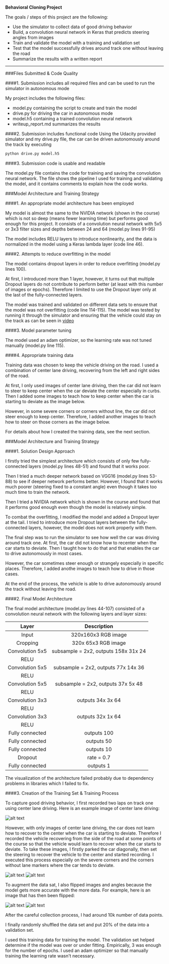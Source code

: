 
**Behavioral Cloning Project**

The goals / steps of this project are the following:
* Use the simulator to collect data of good driving behavior
* Build, a convolution neural network in Keras that predicts steering angles from images
* Train and validate the model with a training and validation set
* Test that the model successfully drives around track one without leaving the road
* Summarize the results with a written report


[//]: # (Image References)

[image1]: ./center.png "Center Lane Driving"
[image2]: ./recovery.png "Recovery Driving"
[image3]: ./specific.png "Recovery Driving on a Specific Corner"
[image4]: ./normal.jpg "Normal Image from Front Camera"
[image5]: ./flipped.jpg "Flipped Image from Front Camera"

---
###Files Submitted & Code Quality

####1. Submission includes all required files and can be used to run the simulator in autonomous mode

My project includes the following files:
* model.py containing the script to create and train the model
* drive.py for driving the car in autonomous mode
* model.h5 containing a trained convolution neural network 
* writeup_report.md summarizes the results

####2. Submission includes functional code
Using the Udacity provided simulator and my drive.py file, the car can be driven autonomously around the track by executing 
```sh
python drive.py model.h5
```

####3. Submission code is usable and readable

The model.py file contains the code for training and saving the convolution neural network. The file shows the pipeline I used for training and validating the model, and it contains comments to explain how the code works.

###Model Architecture and Training Strategy

####1. An appropriate model architecture has been employed

My model is almost the same to the NVIDIA network (shown in the course) which is not so deep (means fewer learning time) but performs good enough for this project.
It consists of a convolution neural network with 5x5 or 3x3 filter sizes and depths between 24 and 64 (model.py lines 91-95) 

The model includes RELU layers to introduce nonlinearity, and the data is normalized in the model using a Keras lambda layer (code line 46).

####2. Attempts to reduce overfitting in the model

The model contains dropout layers in order to reduce overfitting (model.py lines 100).

At first, I introduced more than 1 layer, however, it turns out that multiple Dropout layers do not contribute to perform better (at least with this number of images or epochs). Therefore I limited to use the Dropout layer only at the last of the fully-connected layers.

The model was trained and validated on different data sets to ensure that the model was not overfitting (code line 114-115). The model was tested by running it through the simulator and ensuring that the vehicle could stay on the track as can be seen in [video](./run2.mp4)

####3. Model parameter tuning

The model used an adam optimizer, so the learning rate was not tuned manually (model.py line 115).

####4. Appropriate training data

Training data was chosen to keep the vehicle driving on the road.
I used a combination of center lane driving, recovering from the left and right sides of the road.

At first, I only used images of center lane driving, then the car did not learn to steer to keep center when the car deviate the center especially in curbs.
Then I added some images to teach how to keep center when the car is starting to deviate as the image below.

However, in some severe corners or corners without line, the car did not steer enough to keep center.
Therefore, I added another images to teach how to steer on those corners as the image below.

For details about how I created the training data, see the next section. 

###Model Architecture and Training Strategy

####1. Solution Design Approach

I firstly tried the simplest architecture which consists of only few fully-connected layers (model.py lines 48-51) and found that it works poor.

Then I tried a much deeper network based on VGG16 (model.py lines 53-88) to see if deeper network performs better.
However, I found that it works much poorer (steering fixed to a constant angle) even though it takes too much time to train the network.

Then I tried a NVIDIA network which is shown in the course and found that it performs good enough even though the model is relatively simple.

To combat the overfitting, I modified the model and added a Dropout layer at the tail.
I tried to introduce more Dropout layers between the fully-connected layers, however, the model does not work properly with them.

The final step was to run the simulator to see how well the car was driving around track one.
At first, the car did not know how to recenter when the car starts to deviate.
Then I taught how to do that and that enables the car to drive autonomously in most cases.

However, the car sometimes steer enough or strangely especially in specific places.
Therefore, I added anothe images to teach how to drive in those cases.

At the end of the process, the vehicle is able to drive autonomously around the track without leaving the road.

####2. Final Model Architecture

The final model architecture (model.py lines 44-107) consisted of a convolution neural network with the following layers and layer sizes:

| Layer         		|     Description	        					| 
|:---------------------:|:---------------------------------------------:| 
| Input         		| 320x160x3 RGB image  							|
| Cropping         		| 320x 65x3 RGB image  							| 
| Convolution 5x5     	| subsample = 2x2, outputs 158x 31x 24		 	|
| RELU					|												|
| Convolution 5x5     	| subsample = 2x2, outputs  77x 14x 36		 	|
| RELU					|												|
| Convolution 5x5     	| subsample = 2x2, outputs  37x  5x 48		 	|
| RELU					|												|
| Convolution 3x3     	| outputs  34x 3x 64						 	|
| RELU					|												|
| Convolution 3x3     	| outputs  32x 1x 64						 	|
| RELU					|												|
| Fully connected		| outputs  100 									|
| Fully connected		| outputs   50 									|
| Fully connected		| outputs   10 									|
| Dropout				| rate = 0.7									|
| Fully connected		| outputs    1 									|

The visualization of the architecture failed probably due to dependency problems in libraries which I failed to fix.

####3. Creation of the Training Set & Training Process

To capture good driving behavior, I first recorded two laps on track one using center lane driving. Here is an example image of center lane driving:

![alt text][image1]

However, with only images of center lane driving, the car does not learn how to recover to the center when the car is starting to deviate.
Therefore I recorded the vehicle recovering from the side of the road at some points of the course so that the vehicle would learn to recover when the car starts to deviate.
To take these images, I firstly parked the car diagonally, then set the steering to recover the vehicle to the center and started recording. I executed this process especially on the severe corners and the corners without lane markers where the car tends to deviate.

![alt text][image2]
![alt text][image3]

To augment the data sat, I also flipped images and angles because the model gets more accurate with the more data.
For example, here is an image that has then been flipped:

![alt text][image4]
![alt text][image5]

After the careful collection process, I had around 10k number of data points.

I finally randomly shuffled the data set and put 20% of the data into a validation set. 

I used this training data for training the model. The validation set helped determine if the model was over or under fitting. Empirically, 3 was enough for the number of epochs. I used an adam optimizer so that manually training the learning rate wasn't necessary.
